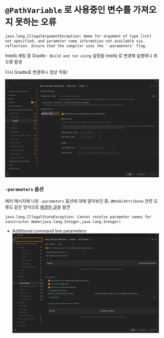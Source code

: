 # `@PathVariable` 로 사용중인 변수를 가져오지 못하는 오류

```
java.lang.IllegalArgumentException: Name for argument of type [int] not specified, and parameter name information not available via reflection. Ensure that the compiler uses the '-parameters' flag.
```
Intellij 세팅 중 Gradle - `Build and run using` 설정을 Intellij 로 변경해 실행하니 위 오류 발생

다시 Gradle로 변경하니 정상 작동!

![img.png](img.png)

### `-parameters` 옵션

에러 메시지에 나온 `-parameters` 옵션에 대해 알아보던 중, 
`@ModelAttribute` 관련 오류도 같은 방식으로 [해결한 글](https://ppusda.tistory.com/m/78)을 발견

```
java.lang.IllegalStateException: Cannot resolve parameter names for constructor Name(java.lang.Integer,java.lang.Integer)
```

- Additional command line parameters
![img_1.png](img_1.png)






